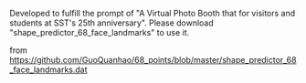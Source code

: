Developed to fulfill the prompt of "A Virtual Photo Booth that for visitors and students at SST's 25th anniversary". 
Please download "shape_predictor_68_face_landmarks" to use it.

from https://github.com/GuoQuanhao/68_points/blob/master/shape_predictor_68_face_landmarks.dat
